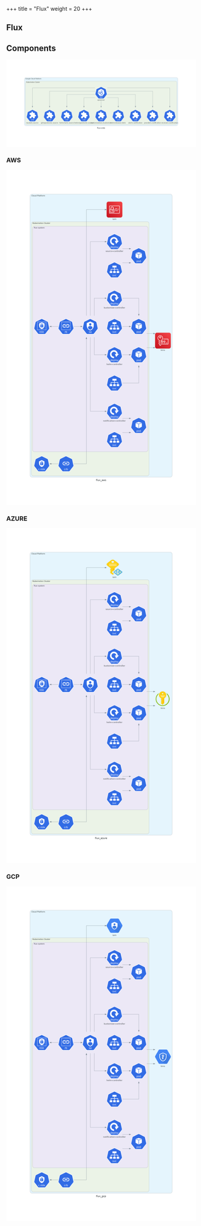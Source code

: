 +++
title = "Flux"
weight = 20
+++

## Flux

## Components

<img src="/docs/images/flux-crds.png"
 alt="Flux CRD"
 class="mt-3 mb-3 border border-info rounded">

### AWS

<img src="/docs/images/flux_aws.png"
 alt="Flux"
 class="mt-3 mb-3 border border-info rounded">

### AZURE

<img src="/docs/images/flux_azure.png"
 alt="Flux"
 class="mt-3 mb-3 border border-info rounded">

### GCP

<img src="/docs/images/flux_gcp.png"
 alt="Flux"
 class="mt-3 mb-3 border border-info rounded">

